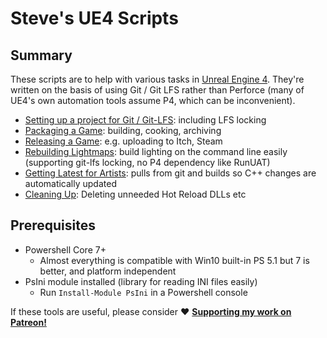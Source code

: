 # Steve's UE4 Scripts

## Summary

These scripts are to help with various tasks in [Unreal Engine 4](https://www.unrealengine.com). 
They're written on the basis of using Git / Git LFS rather than Perforce (many of UE4's own
automation tools assume P4, which can be inconvenient).

* [Setting up a project for Git / Git-LFS](./doc/GitSetup.md): including LFS locking
* [Packaging a Game](./doc/Package.md): building, cooking, archiving
* [Releasing a Game](./doc/Release.md): e.g. uploading to Itch, Steam
* [Rebuilding Lightmaps](./doc/RebuildLightmaps.md): build lighting on the command line easily (supporting git-lfs locking, no P4 dependency like RunUAT)
* [Getting Latest for Artists](./doc/GetLatest.md): pulls from git and builds so C++ changes are automatically updated
* [Cleaning Up](./doc/Cleanup.md): Deleting unneeded Hot Reload DLLs etc


## Prerequisites

* Powershell Core 7+
  * Almost everything is compatible with Win10 built-in PS 5.1 but 7 is better, and platform independent
* PsIni module installed (library for reading INI files easily)
   * Run `Install-Module PsIni` in a Powershell console


If these tools are useful, please consider :heart: **[Supporting my work on Patreon!](https://www.patreon.com/stevestreeting)**

